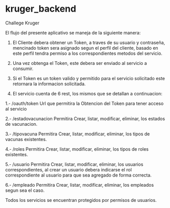 # kruger_backend
Challege Kruger

El flujo del presente aplicativo se maneja de la siguiente manera:

1) El Cliente debera obtener un Token, a traves de su usuario y contraseña, mencinado token sera asignado segun el perfil del cliente, basado en este perfil tendra permiso a los correspondientes metodos del servicio.

2) Una vez obtenga el Token, este debera ser enviado al servicio a consumir.

3) Si el Token es un token valido y permitido para el servicio solicitado este retornara la informacion solicitada.

4) El servicio cuenta de 6 rest, los mismos que se detallan a continuacion:

  1.- /oauth/token
    Url que permitira la Obtencion del Token para tener acceso al servicio
    
  2.- /estadovacunacion
   Permitira Crear, listar, modificar, eliminar, los estados de vacunacion. 
   
  3.- /tipovacuna
   Permitira Crear, listar, modificar, eliminar, los tipos de vacunas existentes.
   
  4.- /roles
   Permitira Crear, listar, modificar, eliminar, los tipos de roles existentes.
   
  5.- /usuario
   Permitira Crear, listar, modificar, eliminar, los usuarios correspondientes, al crear un usuario debera indicarse el rol correspondiente al usuario para que sea agregado de forma correcta.
   
  6.- /empleado
   Permitira Crear, listar, modificar, eliminar, los empleados segun sea el caso.
   
Todos los servicios se encuentran protegidos por permisos de usuarios.
   
